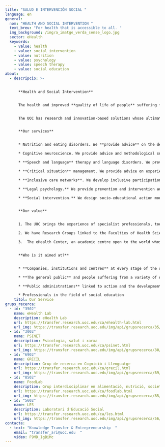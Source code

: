 ```yaml
---
title: "SALUD E INTERVENCIÓN SOCIAL "
language: en
general:
  nom: "HEALTH AND SOCIAL INTERVENTION "
  text_breu: "For health that is accessible to all. "
  img_background: /img/a_imatge_verda_sense_logo.jpg
  sector: eHealth
  keywords:
    - value: health
    - value: social intervention
    - value: nutrition
    - value: psychology
    - value: speech therapy
    - value: social education
about:
  - descripcio: >-
      

      **Health and Social Intervention**


      The health and improved **quality of life of people** suffering from illness is a complex social challenge that we must approach from an open perspective with expert knowledge and all the tools at our disposal. 


      The UOC has research and innovation-based solutions whose ultimate aim is to make a positive impact on the health and quality of life of every member of the public in fields such as nutrition and eating disorders, psychology and cognitive neuroscience, speech therapy and language disorders, and the management of critical situations, among others. We also offer services relating to socio-educational action and the professional practice of social education.


      **Our services**


      * Nutrition and eating disorders. We **provide advice** on the definition of healthy eating and physical activity programmes, using e-health and ICT, particularly for the purpose of addressing chronic disease such as overweight. We also analyse the evolution of eating patterns and behaviours from a sociocultural point of view.

      * Cognitive neuroscience. We provide advice and methodological support in the design of clinical neuropsychological interventions using non-invasive brain stimulation techniques. 

      * **Speech and language** therapy and language disorders. We provide advice on the practical application of scientific evidence in intervention and early detection models in the field of speech therapy and language recovery stimulation in children with SLI.

      * **Critical situation** management. We provide advice on experiences and emotional management of grief, as well as analysing the impact of new technologies in this area.

      * **Inclusive care networks**. We develop inclusive participation methods for the design of care policies, services and technologies. We also conduct studies on new forms of group action and social support in the fields of ageing, disability and chronic illness.

      * **Legal psychology.** We provide prevention and intervention advice and training on fields linked to legal psychology for both private and public enterprises.

      * **Social intervention.** We design socio-educational action models and provide advice and consultancy services for professional development in social education.


      **Our value**


      1. The UOC brings the experience of specialist professionals, tools and applications based on Information and Communication Technologies (ICTs) to the social and healthcare system to improve people's quality of life and facilitate the medical and scientific community's work.

      2. We have Research Groups linked to the Faculties of Health Sciences and Psychology and Education Sciences in a variety of fields that work to improve the healthcare system, its professionals and people's well-being.

      3.  The eHealth Center, an academic centre open to the world whose aim is to educate and train both ordinary citizens and professionals through technology in order to lead the paradigm shift in health. People-centred and using research, education and guidance to contribute to society's progress and well-being.


      **Who is it aimed at?**


      * **Companies, institutions and centres** at every stage of the social and healthcare value chain.

      * **The general public** and people suffering from a variety of diseases or wishing to improve their well-being.

      * **Public administrations** linked to action and the development of socio-educational policy.

      * Professionals in the field of social education
    titol: Our Service
grups_recerca:
  - id: "3502"
    name: eHealth Lab
    description: eHealth Lab
    url: https://transfer.research.uoc.edu/ca/ehealth-lab.html
    url_img: https://transfer.research.uoc.edu/img/api/grupsrecerca/35/image/1594279756413
  - id: "3002"
    name: PSINET
    description: Psicologia, salut i xarxa
    url: https://transfer.research.uoc.edu/ca/psinet.html
    url_img: https://transfer.research.uoc.edu/img/api/grupsrecerca/30/image/1594203037039
  - id: "6902"
    name: GRECIL
    description: Grup de recerca en Cognició i Llenguatge
    url: https://transfer.research.uoc.edu/ca/grecil.html
    url_img: https://transfer.research.uoc.edu/img/api/grupsrecerca/69/image/1588435812349
  - id: "8502"
    name: FoodLab
    description: Grup interdisciplinar en alimentació, nutrició, societat i salut
    url: https://transfer.research.uoc.edu/ca/foodlab.html
    url_img: https://transfer.research.uoc.edu/img/api/grupsrecerca/85/image/1594196169348
  - id: "5602"
    name: LES
    description: Laboratori d'Educació Social
    url: https://transfer.research.uoc.edu/ca/les.html
    url_img: https://transfer.research.uoc.edu/img/api/grupsrecerca/56/image/1594104732405
contacte:
  - text: "Knowledge Transfer & Entrepreneurship  "
    email: "transfer_ari@uoc.edu  "
    video: F9MD_IgBiMc
---
```

